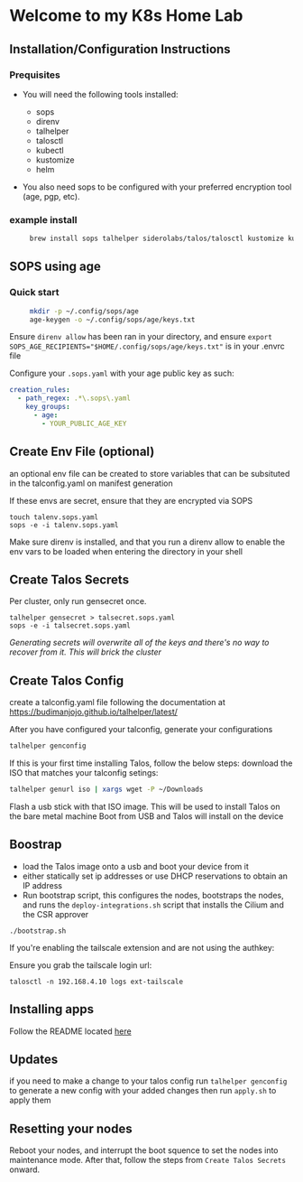 # Welcome to my K8s Home Lab

## Installation/Configuration Instructions
### Prequisites

* You will need the following tools installed:
  - sops
  - direnv
  - talhelper
  - talosctl
  - kubectl
  - kustomize
  - helm

* You also need sops to be configured with your preferred encryption tool (age, pgp, etc).
### example install
```sh
     brew install sops talhelper siderolabs/talos/talosctl kustomize kubectl helm
```

## SOPS using age
### Quick start
```sh
     mkdir -p ~/.config/sops/age
     age-keygen -o ~/.config/sops/age/keys.txt
```

Ensure `direnv allow` has been ran in your directory, and ensure `export SOPS_AGE_RECIPIENTS="$HOME/.config/sops/age/keys.txt"` is in your .envrc file

Configure your `.sops.yaml` with your age public key as such:

```yaml
creation_rules:
  - path_regex: .*\.sops\.yaml
    key_groups:
      - age:
        - YOUR_PUBLIC_AGE_KEY
```

## Create Env File (optional)
an optional env file can be created to store variables that can be subsituted in
the talconfig.yaml on manifest generation

If these envs are secret, ensure that they are encrypted via SOPS

```
touch talenv.sops.yaml
sops -e -i talenv.sops.yaml
```

Make sure direnv is installed, and that you run a direnv allow to enable the env vars to be loaded when entering the directory in your shell

## Create Talos Secrets

Per cluster, only run gensecret once.

```
talhelper gensecret > talsecret.sops.yaml
sops -e -i talsecret.sops.yaml
```

*Generating secrets will overwrite all of the keys and there's no way to recover from it. This will brick the cluster*

## Create Talos Config
create a talconfig.yaml file following the documentation at https://budimanjojo.github.io/talhelper/latest/

After you have configured your talconfig, generate your configurations

```sh
talhelper genconfig
```

If this is your first time installing Talos, follow the below steps:
download the ISO that matches your talconfig setings:
```sh
talhelper genurl iso | xargs wget -P ~/Downloads
```

Flash a usb stick with that ISO image. This will be used to install Talos on the bare metal machine
Boot from USB and Talos will install on the device

## Boostrap
* load the Talos image onto a usb and boot your device from it
* either statically set ip addresses or use DHCP reservations to obtain
  an IP address
* Run bootstrap script, this configures the nodes, bootstraps the nodes, and runs the `deploy-integrations.sh` script that installs the Cilium and the CSR approver
```
./bootstrap.sh
```


If you're enabling the tailscale extension and are not using the authkey:

Ensure you grab the tailscale login url:
```
talosctl -n 192.168.4.10 logs ext-tailscale
```

## Installing apps

Follow the README located [here](./k8s/bootstrap/README.md)

## Updates

if you need to make a change to your talos config run `talhelper genconfig` to generate a
new config with your added changes then run `apply.sh` to apply them

## Resetting your nodes

Reboot your nodes, and interrupt the boot squence to set the nodes into maintenance mode. After that, follow the steps from `Create Talos Secrets` onward.
